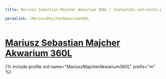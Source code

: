 ```yaml
---
title: Mariusz Sebastian Majcher Akwarium 360L | Statystyki patronite.pl | Patromierz

permalink: /MariuszMajcherAkwarium360L
---
```


# [Mariusz Sebastian Majcher Akwarium 360L](https://patronite.pl/MariuszMajcherAkwarium360L)

{% include profile.md name="MariuszMajcherAkwarium360L" prefix="m" %}
